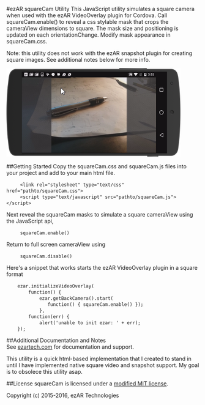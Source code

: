 #ezAR squareCam Utility
This JavaScript utility simulates a square camera when used with the ezAR VideoOverlay 
plugin for Cordova. Call squareCam.enable() to reveal a css stylable mask that crops 
the cameraView dimensions to square. The mask size and positioning is updated on each
orientationChange. Modify mask appearance in squareCam.css.  

Note: this utility does not work with the ezAR snapshot plugin for creating square images. 
See additional notes below for more info.  

![logo](screenshot.png)

##Getting Started
Copy the squareCam.css and squareCam.js files into your project and add to your main html file.

         <link rel="stylesheet" type="text/css" href="pathto/squareCam.css">
         <script type="text/javascript" src="pathto/squareCam.js"></script>

Next reveal the squareCam masks to simulate a square cameraView using the 
JavaScript api, 

         squareCam.enable() 

Return to full screen cameraView using

         squareCam.disable()


Here's a snippet that works starts the ezAR VideoOverlay plugin in a square format

        ezar.initializeVideoOverlay(
            function() {
                ezar.getBackCamera().start(
                   function() { squareCam.enable() });
                },
            function(err) {
                alert('unable to init ezar: ' + err);
        });
                    
##Additional Documentation and Notes       
See [ezartech.com](http://ezartech.com) for documentation and support.

This utility is a quick html-based implementation that I created to stand in until I have implemented
native square video and snapshot support. My goal is to obsolece this utility asap. 

##License
squareCam is licensed under a [modified MIT license](http://www.ezartech.com/ezarstartupkit-license).


Copyright (c) 2015-2016, ezAR Technologies


